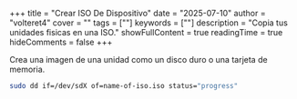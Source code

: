 +++
title = "Crear ISO De Dispositivo"
date = "2025-07-10"
author = "volteret4"
cover = ""
tags = [""]
keywords = [""]
description = "Copia tus unidades fisicas en una ISO."
showFullContent = true
readingTime = true
hideComments = false
+++


Crea una imagen de una unidad como un disco duro o una tarjeta de memoria.

``` bash
sudo dd if=/dev/sdX of=name-of-iso.iso status="progress"
